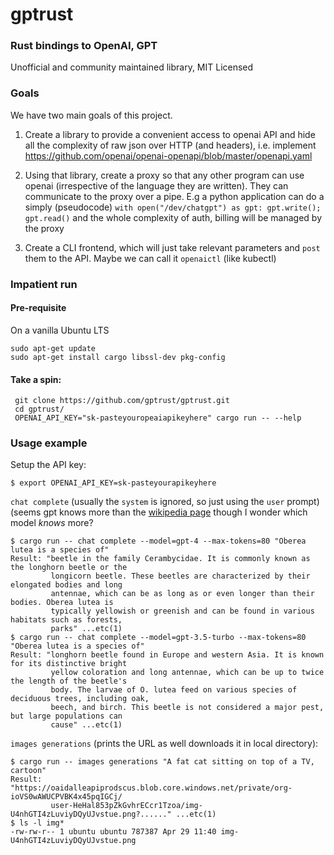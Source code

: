 # gptrust
### Rust bindings to OpenAI, GPT
Unofficial and community maintained library,
MIT Licensed

### Goals
We have two main goals of this project.

1. Create a library to provide a convenient access to openai API and hide all the complexity of raw json over HTTP (and headers), i.e. implement https://github.com/openai/openai-openapi/blob/master/openapi.yaml

2. Using that library, create a proxy so that any other program can use openai (irrespective of the language they are written). They can communicate to the proxy over a pipe. E.g a python application can do a simply (pseudocode) `with open("/dev/chatgpt") as gpt: gpt.write(); gpt.read()` and the whole complexity of auth, billing will be managed by the proxy

3. Create a CLI frontend, which will just take relevant parameters and `post` them to the API. Maybe we can call it `openaictl` (like kubectl)

### Impatient run

#### Pre-requisite
On a vanilla Ubuntu LTS
```
sudo apt-get update
sudo apt-get install cargo libssl-dev pkg-config 
```
#### Take a spin:
```
 git clone https://github.com/gptrust/gptrust.git
 cd gptrust/
 OPENAI_API_KEY="sk-pasteyouropeaiapikeyhere" cargo run -- --help
```

### Usage example
Setup the API key:
```
$ export OPENAI_API_KEY=sk-pasteyourapikeyhere 
```
`chat complete` (usually the `system` is ignored, so just using the `user` prompt) (seems gpt knows more than the [wikipedia page](https://en.wikipedia.org/wiki/Oberea_lutea) though I wonder which model _knows_ more?
```
$ cargo run -- chat complete --model=gpt-4 --max-tokens=80 "Oberea lutea is a species of"
Result: "beetle in the family Cerambycidae. It is commonly known as the longhorn beetle or the 
         longicorn beetle. These beetles are characterized by their elongated bodies and long 
         antennae, which can be as long as or even longer than their bodies. Oberea lutea is 
         typically yellowish or greenish and can be found in various habitats such as forests, 
         parks" ...etc(1)
$ cargo run -- chat complete --model=gpt-3.5-turbo --max-tokens=80 "Oberea lutea is a species of"
Result: "longhorn beetle found in Europe and western Asia. It is known for its distinctive bright 
         yellow coloration and long antennae, which can be up to twice the length of the beetle's
         body. The larvae of O. lutea feed on various species of deciduous trees, including oak, 
         beech, and birch. This beetle is not considered a major pest, but large populations can 
         cause" ...etc(1)
```

`images generations` (prints the URL as well downloads it in local directory):
```
$ cargo run -- images generations "A fat cat sitting on top of a TV, cartoon"
Result: "https://oaidalleapiprodscus.blob.core.windows.net/private/org-ioVS0wAWUCPVBK4x45pqIGCj/
         user-HeHal853pZkGvhrECcr1Tzoa/img-U4nhGTI4zLuviyDQyUJvstue.png?......" ...etc(1)
$ ls -l img*
-rw-rw-r-- 1 ubuntu ubuntu 787387 Apr 29 11:40 img-U4nhGTI4zLuviyDQyUJvstue.png
```

